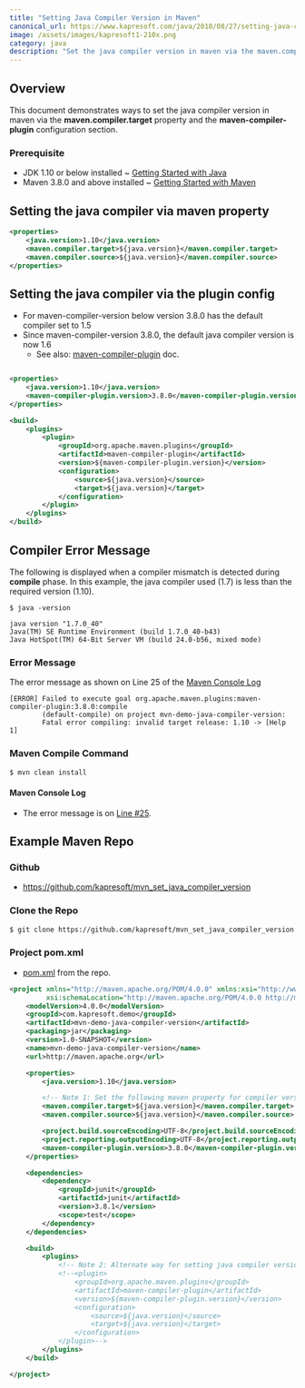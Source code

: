 ```yaml
---
title: "Setting Java Compiler Version in Maven"
canonical_url: https://www.kapresoft.com/java/2018/08/27/setting-java-compiler-version-in-maven.html
image: /assets/images/kapresoft1-210x.png
category: java
description: "Set the java compiler version in maven via the maven.compiler.target property and the maven-compiler-plugin configuration section."
---
```


## Overview

This document demonstrates ways to set the java compiler version in maven via the **maven.compiler.target** property and the **maven-compiler-plugin** configuration section.

<!--excerpt-->

### Prerequisite
- JDK 1.10 or below installed ~ [Getting Started with Java](/getting-started-with-java.html)
- Maven 3.8.0 and above installed ~ [Getting Started with Maven](/getting-started-with-maven.html)

## Setting the java compiler via maven property

```xml
<properties>
    <java.version>1.10</java.version>
    <maven.compiler.target>${java.version}</maven.compiler.target>
    <maven.compiler.source>${java.version}</maven.compiler.source>
</properties>
```

## Setting the java compiler via the plugin config

- For maven-compiler-version below version 3.8.0 has the default compiler set to 1.5
- Since maven-compiler-version 3.8.0, the default java compiler version is now 1.6
  - See also: <a target="_blank" href="https://maven.apache.org/plugins/maven-compiler-plugin/">maven-compiler-plugin</a> doc.

```xml

<properties>
    <java.version>1.10</java.version>
    <maven-compiler-plugin.version>3.8.0</maven-compiler-plugin.version>
</properties>

<build>
    <plugins>
        <plugin>
            <groupId>org.apache.maven.plugins</groupId>
            <artifactId>maven-compiler-plugin</artifactId>
            <version>${maven-compiler-plugin.version}</version>
            <configuration>
                <source>${java.version}</source>
                <target>${java.version}</target>
            </configuration>
        </plugin>
    </plugins>
</build>
```

## Compiler Error Message

The following is displayed when a compiler mismatch is detected during **compile** phase.  In this example, the java compiler used (1.7) is less than
the required version (1.10).

```commandline
$ java -version

java version "1.7.0_40"
Java(TM) SE Runtime Environment (build 1.7.0_40-b43)
Java HotSpot(TM) 64-Bit Server VM (build 24.0-b56, mixed mode)
```

### Error Message

The error message as shown on Line 25 of the <a target="_blank" href="https://gist.github.com/kapresoft/71d2c6d703fadcfef3b38e8040feddd3#file-java-compiler-mismatch-log-L25">Maven Console Log</a>

```commandline
[ERROR] Failed to execute goal org.apache.maven.plugins:maven-compiler-plugin:3.8.0:compile 
        (default-compile) on project mvn-demo-java-compiler-version: 
        Fatal error compiling: invalid target release: 1.10 -> [Help 1]
```

### Maven Compile Command

```bash
$ mvn clean install
```

#### Maven Console Log

- The error message is on <a target="_blank" href="https://gist.github.com/kapresoft/71d2c6d703fadcfef3b38e8040feddd3#file-java-compiler-mismatch-log-L25">Line #25</a>.

<script src="https://gist.github.com/kapresoft/71d2c6d703fadcfef3b38e8040feddd3.js#25"></script>


##  Example Maven Repo

### Github

- <a target="_blank" href="https://github.com/kapresoft/mvn_set_java_compiler_version">https://github.com/kapresoft/mvn_set_java_compiler_version</a>

### Clone the Repo

```bash
$ git clone https://github.com/kapresoft/mvn_set_java_compiler_version.git
```

### Project pom.xml

- <a target="_blank" href="https://github.com/kapresoft/mvn_set_java_compiler_version/blob/master/pom.xml">pom.xml</a> from the repo.

```xml
<project xmlns="http://maven.apache.org/POM/4.0.0" xmlns:xsi="http://www.w3.org/2001/XMLSchema-instance"
         xsi:schemaLocation="http://maven.apache.org/POM/4.0.0 http://maven.apache.org/maven-v4_0_0.xsd">
    <modelVersion>4.0.0</modelVersion>
    <groupId>com.kapresoft.demo</groupId>
    <artifactId>mvn-demo-java-compiler-version</artifactId>
    <packaging>jar</packaging>
    <version>1.0-SNAPSHOT</version>
    <name>mvn-demo-java-compiler-version</name>
    <url>http://maven.apache.org</url>

    <properties>
        <java.version>1.10</java.version>

        <!-- Note 1: Set the following maven property for compiler version -->
        <maven.compiler.target>${java.version}</maven.compiler.target>
        <maven.compiler.source>${java.version}</maven.compiler.source>

        <project.build.sourceEncoding>UTF-8</project.build.sourceEncoding>
        <project.reporting.outputEncoding>UTF-8</project.reporting.outputEncoding>
        <maven-compiler-plugin.version>3.8.0</maven-compiler-plugin.version>
    </properties>

    <dependencies>
        <dependency>
            <groupId>junit</groupId>
            <artifactId>junit</artifactId>
            <version>3.8.1</version>
            <scope>test</scope>
        </dependency>
    </dependencies>

    <build>
        <plugins>
            <!-- Note 2: Alternate way for setting java compiler version via the maven-compiler plugin -->
            <!--<plugin>
                <groupId>org.apache.maven.plugins</groupId>
                <artifactId>maven-compiler-plugin</artifactId>
                <version>${maven-compiler-plugin.version}</version>
                <configuration>
                    <source>${java.version}</source>
                    <target>${java.version}</target>
                </configuration>
            </plugin>-->
        </plugins>
    </build>

</project>
```
